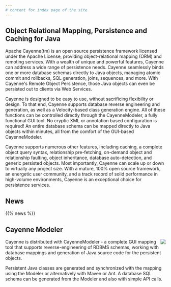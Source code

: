 ```yaml
---
# content for index page of the site
---
```

## Object Relational Mapping, Persistence and Caching for Java
 
Apache Cayenne(tm) is an open source persistence framework licensed
under the Apache License, providing object-relational mapping (ORM) and remoting services. 
With a wealth of unique and powerful features, Cayenne can address a wide
range of persistence needs. Cayenne seamlessly binds one or more database
schemas directly to Java objects, managing atomic commit and rollbacks, SQL
generation, joins, sequences, and more. With Cayenne's Remote Object
Persistence, those Java objects can even be persisted out to clients via
Web Services.

Cayenne is designed to be easy to use,	without sacrificing flexibility or
design. To that end, Cayenne supports database reverse engineering and
generation, as well as a Velocity-based class generation engine. All of
these functions can be controlled directly through the CayenneModeler, a
fully functional GUI tool. No cryptic XML or annotation based configuration
is required\! An entire database schema can be mapped directly to Java
objects within minutes, all from the comfort of the GUI-based
CayenneModeler.

Cayenne supports numerous other features, including caching, a complete
object query syntax, relationship pre-fetching, on-demand object and
relationship faulting, object inheritance, database auto-detection, and
generic persisted objects. Most importantly, Cayenne can scale up or down
to virtually any project size. With a mature, 100% open source framework,
an energetic user community, and a track record of solid performance in
high-volume  environments, Cayenne is an exceptional choice for persistence
services.

## News

{{% news %}}

## Cayenne Modeler
<span style="float: right">
    <img style="border: 0px solid black" src="/img/modeler-thumb-4.0.jpg">
</span>
Cayenne is distributed with CayenneModeler - a complete GUI mapping tool 
that supports reverse-engineering of RDBMS schemas, working with database mappings 
and generation of Java source code for the persistent objects.

Persistent Java classes are generated and synchronized with the mapping
using the Modeler or alternatively with Maven or Ant. A database SQL schema
can be generated from the Modeler and also with simple API calls.
